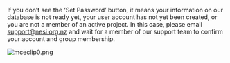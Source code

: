 If you don’t see the ‘Set Password’ button, it means your information on
our database is not ready yet, your user account has not yet been
created, or you are not a member of an active project. In this case,
please email
[support@nesi.org.nz](mailto:support@nesi.org.nz?subject=Please%20confirm%20my%20My%20NeSI%20account%20and%20add%20me%20to%20a%20project%20team)
and wait for a member of our support team to confirm your account and
group membership.

![mceclip0.png](mkdocs/includes/images/mceclip0.png)
